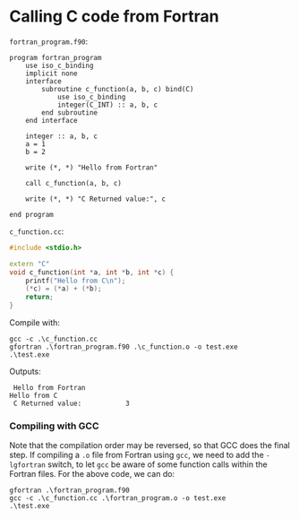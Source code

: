 # Calling C code from Fortran

`fortran_program.f90`:
```Fortran Free Form
program fortran_program
	use iso_c_binding
	implicit none
	interface
		subroutine c_function(a, b, c) bind(C)
			use iso_c_binding
			integer(C_INT) :: a, b, c
		end subroutine
	end interface

	integer :: a, b, c
	a = 1
	b = 2
	
	write (*, *) "Hello from Fortran"
	
	call c_function(a, b, c)
	
	write (*, *) "C Returned value:", c
	
end program
```


`c_function.cc`:
```C++
#include <stdio.h>

extern "C"
void c_function(int *a, int *b, int *c) {
	printf("Hello from C\n");
	(*c) = (*a) + (*b);
	return;
}
```

Compile with:
```Batchfile
gcc -c .\c_function.cc
gfortran .\fortran_program.f90 .\c_function.o -o test.exe
.\test.exe
```


Outputs:
```
 Hello from Fortran
Hello from C
 C Returned value:           3
```

### Compiling with GCC
Note that the compilation order may be reversed, so that GCC does the final step. If compiling a `.o` file from Fortran using `gcc`, we need to add the `-lgfortran` switch, to let `gcc` be aware of some function calls within the Fortran files. For the above code, we can do:

```Batchfile
gfortran .\fortran_program.f90
gcc -c .\c_function.cc .\fortran_program.o -o test.exe
.\test.exe
```
